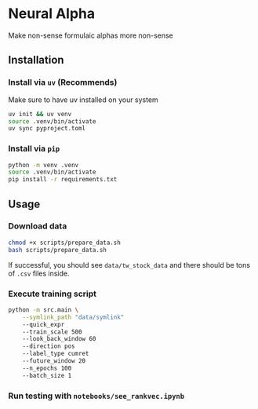 # Neural Alpha

Make non-sense formulaic alphas more non-sense

## Installation

### Install via `uv` (Recommends)

Make sure to have uv installed on your system

```bash
uv init && uv venv
source .venv/bin/activate
uv sync pyproject.toml
```

### Install via `pip`

```bash
python -m venv .venv
source .venv/bin/activate
pip install -r requirements.txt
```

## Usage

### Download data

```bash
chmod +x scripts/prepare_data.sh
bash scripts/prepare_data.sh
```

If successful, you should see `data/tw_stock_data` and there should be tons of `.csv` files inside.

### Execute training script

```bash
python -m src.main \
    --symlink_path "data/symlink"
    --quick_expr
    --train_scale 500
    --look_back_window 60
    --direction pos
    --label_type cumret
    --future_window 20
    --n_epochs 100
    --batch_size 1
```

### Run testing with `notebooks/see_rankvec.ipynb`
